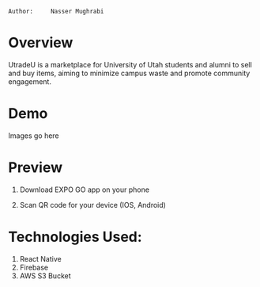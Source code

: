 ```
Author:     Nasser Mughrabi
```

# Overview

UtradeU is a marketplace for University of Utah students and alumni to sell and buy items, aiming to minimize campus waste and promote community engagement.

# Demo

Images go here

# Preview

1. Download EXPO GO app on your phone

2. Scan QR code for your device (IOS, Android)

# Technologies Used:

1. React Native
2. Firebase
3. AWS S3 Bucket
